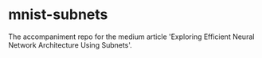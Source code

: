 # mnist-subnets
The accompaniment repo for the medium article 'Exploring Efficient Neural Network Architecture Using Subnets'.
